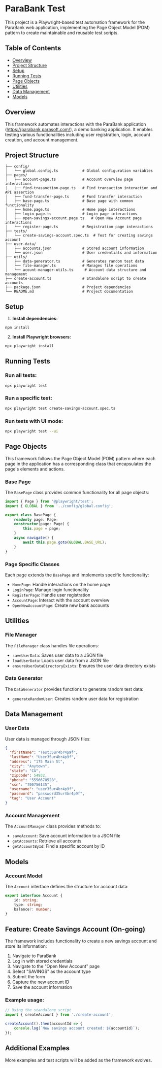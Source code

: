 # ParaBank Test

This project is a Playwright-based test automation framework for the ParaBank web application, implementing the Page Object Model (POM) pattern to create maintainable and reusable test scripts.

## Table of Contents

- [Overview](#overview)
- [Project Structure](#project-structure)
- [Setup](#setup)
- [Running Tests](#running-tests)
- [Page Objects](#page-objects)
- [Utilities](#utilities)
- [Data Management](#data-management)
- [Models](#models)

## Overview

This framework automates interactions with the ParaBank application (https://parabank.parasoft.com/), a demo banking application. It enables testing various functionalities including user registration, login, account creation, and account management.

## Project Structure

```
├── config/
│   └── global.config.ts           # Global configuration variables  
├── pages/
│   ├── account-page.ts            # Account overview page interactions
│   ├── find-trasanction-page.ts   # Find transaction interaction and API assertion
│   ├── fund-transfer-page.ts      # Fund transfer interaction
│   ├── base-page.ts               # Base page with common functionality
│   ├── home.page.ts               # Home page interactions
│   ├── login-page.ts              # Login page interactions
│   ├── open-savings-account.page.ts   # Open New Account page interactions
│   └── register-page.ts           # Registration page interactions
├── tests/
│   └── create-savings-account.spec.ts  # Test for creating savings account
├── user-data/
│   ├── accounts.json              # Stored account information
│   └── user.json                  # User credentials and information
├── utils/
│   ├── data-generator.ts          # Generates random test data
│   └── file-manager.ts            # Manages file operations
│   └── acount-manager-utils.ts     # Account data structure and management
├── create-account.ts              # Standalone script to create accounts
├── package.json                   # Project dependencies
└── README.md                      # Project documentation
```

## Setup

1. **Install dependencies:**

```bash
npm install
```

2. **Install Playwright browsers:**

```bash
npx playwright install
```

## Running Tests

### Run all tests:

```bash
npx playwright test
```

### Run a specific test:

```bash
npx playwright test create-savings-account.spec.ts
```

### Run tests with UI mode:

```bash
npx playwright test --ui
```

## Page Objects

This framework follows the Page Object Model (POM) pattern where each page in the application has a corresponding class that encapsulates the page's elements and actions.

### Base Page

The `BasePage` class provides common functionality for all page objects:

```typescript
import { Page } from '@playwright/test';
import { GLOBAL } from '../config/global.config';

export class BasePage {
    readonly page: Page;
    constructor(page: Page) {
        this.page = page;
    }
    async navigate() {
        await this.page.goto(GLOBAL.BASE_URL);
    }
}
```

### Page Specific Classes

Each page extends the `BasePage` and implements specific functionality:

- `HomePage`: Handle interactions on the home page
- `LoginPage`: Manage login functionality
- `RegisterPage`: Handle user registration
- `AccountPage`: Interact with the account overview
- `OpenNewAccountPage`: Create new bank accounts

## Utilities

### File Manager

The `FileManager` class handles file operations:

- `saveUserData`: Saves user data to a JSON file
- `loadUserData`: Loads user data from a JSON file
- `ensureUserDataDirectoryExists`: Ensures the user data directory exists

### Data Generator

The `DataGenerator` provides functions to generate random test data:

- `generateRandomUser`: Creates random user data for registration

## Data Management

### User Data

User data is managed through JSON files:

```json
{
  "firstName": "Test35ur4br4p9f",
  "lastName": "User35ur4br4p9f",
  "address": "175 Main St",
  "city": "Anytown",
  "state": "CA",
  "zipCode": 54932,
  "phone": "5556678528",
  "ssn": "700756135",
  "username": "user35ur4br4p9f",
  "password": "password35ur4br4p9f",
  "tag": "User Account"
}
```

### Account Management

The `AccountManager` class provides methods to:

- `saveAccount`: Save account information to a JSON file
- `getAccounts`: Retrieve all accounts
- `getAccountById`: Find a specific account by ID

## Models

### Account Model

The `Account` interface defines the structure for account data:

```typescript
export interface Account {
    id: string;
    type: string;
    balance?: number;
}
```

## Feature: Create Savings Account (On-going)

The framework includes functionality to create a new savings account and store its information:

1. Navigate to ParaBank
2. Log in with stored credentials
3. Navigate to the "Open New Account" page
4. Select "SAVINGS" as the account type
5. Submit the form
6. Capture the new account ID
7. Save the account information

### Example usage:

```typescript
// Using the standalone script
import { createAccount } from './create-account';

createAccount().then(accountId => {
    console.log(`New savings account created: ${accountId}`);
});
```

## Additional Examples

More examples and test scripts will be added as the framework evolves.
